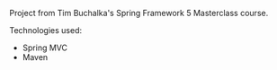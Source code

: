Project from Tim Buchalka's Spring Framework 5 Masterclass course.

Technologies used:
- Spring MVC
- Maven